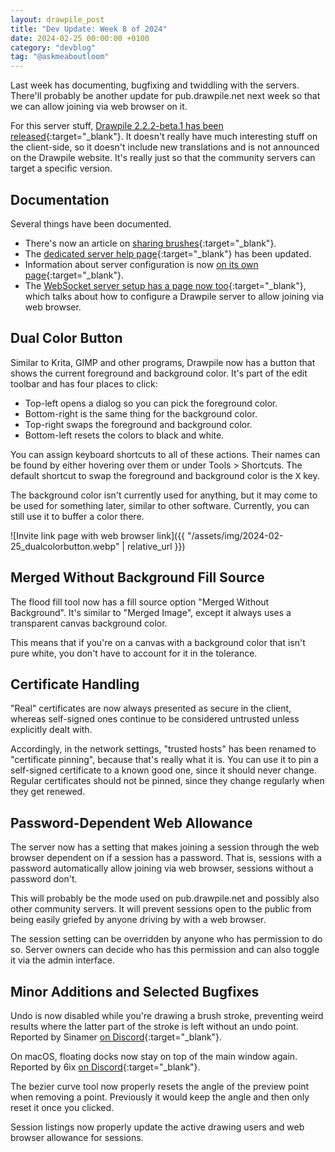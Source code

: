 ```yaml
---
layout: drawpile_post
title: "Dev Update: Week 8 of 2024"
date: 2024-02-25 00:00:00 +0100
category: "devblog"
tag: "@askmeaboutloom"
---
```


Last week has documenting, bugfixing and twiddling with the servers. There'll probably be another update for pub.drawpile.net next week so that we can allow joining via web browser on it.

For this server stuff, [Drawpile 2.2.2-beta.1 has been released](https://github.com/drawpile/Drawpile/releases/tag/2.2.2-beta.1){:target="_blank"}. It doesn't really have much interesting stuff on the client-side, so it doesn't include new translations and is not announced on the Drawpile website. It's really just so that the community servers can target a specific version.

## Documentation

Several things have been documented.

* There's now an article on [sharing brushes](https://docs.drawpile.net/help/draw/brushsharing){:target="_blank"}.
* The [dedicated server help page](https://docs.drawpile.net/help/server/dedicatedserver){:target="_blank"} has been updated.
* Information about server configuration is now [on its own page](https://docs.drawpile.net/help/server/serverconfig){:target="_blank"}.
* The [WebSocket server setup has a page now too](https://docs.drawpile.net/help/server/websocket){:target="_blank"}, which talks about how to configure a Drawpile server to allow joining via web browser.

## Dual Color Button

Similar to Krita, GIMP and other programs, Drawpile now has a button that shows the current foreground and background color. It's part of the edit toolbar and has four places to click:

* Top-left opens a dialog so you can pick the foreground color.
* Bottom-right is the same thing for the background color.
* Top-right swaps the foreground and background color.
* Bottom-left resets the colors to black and white.

You can assign keyboard shortcuts to all of these actions. Their names can be found by either hovering over them or under Tools > Shortcuts. The default shortcut to swap the foreground and background color is the <kbd>X</kbd> key.

The background color isn't currently used for anything, but it may come to be used for something later, similar to other software. Currently, you can still use it to buffer a color there.

![Invite link page with web browser link]({{ "/assets/img/2024-02-25_dualcolorbutton.webp" | relative_url }})

## Merged Without Background Fill Source

The flood fill tool now has a fill source option "Merged Without Background". It's similar to "Merged Image", except it always uses a transparent canvas background color.

This means that if you're on a canvas with a background color that isn't pure white, you don't have to account for it in the tolerance.

## Certificate Handling

"Real" certificates are now always presented as secure in the client, whereas self-signed ones continue to be considered untrusted unless explicitly dealt with.

Accordingly, in the network settings, "trusted hosts" has been renamed to "certificate pinning", because that's really what it is. You can use it to pin a self-signed certificate to a known good one, since it should never change. Regular certificates should not be pinned, since they change regularly when they get renewed.

## Password-Dependent Web Allowance

The server now has a setting that makes joining a session through the web browser dependent on if a session has a password. That is, sessions with a password automatically allow joining via web browser, sessions without a password don't.

This will probably be the mode used on pub.drawpile.net and possibly also other community servers. It will prevent sessions open to the public from being easily griefed by anyone driving by with a web browser.

The session setting can be overridden by anyone who has permission to do so. Server owners can decide who has this permission and can also toggle it via the admin interface.

## Minor Additions and Selected Bugfixes

Undo is now disabled while you're drawing a brush stroke, preventing weird results where the latter part of the stroke is left without an undo point. Reported by Sinamer [on Discord](https://drawpile.net/discord/){:target="_blank"}.

On macOS, floating docks now stay on top of the main window again. Reported by 6ix [on Discord](https://drawpile.net/discord/){:target="_blank"}.

The bezier curve tool now properly resets the angle of the preview point when removing a point. Previously it would keep the angle and then only reset it once you clicked.

Session listings now properly update the active drawing users and web browser allowance for sessions.
